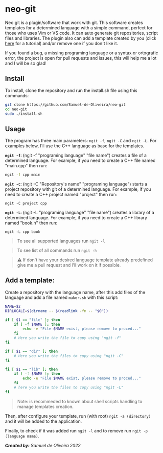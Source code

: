 # neo-git

Neo git is a plugin/software that work with git. This software creates templates for a determined language with a simple command, perfect for those who uses Vim or VS code. It can auto generate git repositories, script files and libraries. The plugin also can add a template created by you (click [here](#add-template) for a tutorial) and/or remove one if you don't like it.

If you found a bug, a missing programing language or a syntax or ortografic error, the project is open for pull requests and issues, this will help me a lot and I will be so glad!

## Install

To install, clone the repository and run the install.sh file using this commands:

```sh	
git clone https://github.com/Samuel-de-Oliveira/neo-git
cd neo-git
sudo ./install.sh
```

## Usage

The program has three main parameters: `ngit -f`, `ngit -C` and `ngit -L`.
For examples below, I'll use the C++ language as base for the templates.

**`ngit -f`**: (ngit -f "programing language" "file name") creates a file of a determined language. For example, if you need to create a C++ file named "main.cpp" then run:

```sh
ngit -f cpp main
```

**`ngit -C`**: (ngit -C "Repository's name" "programing language") starts a project repository with git of a determined language. For example, if you need to create a C++ project named "project" then run:

```
ngit -C project cpp
```

**`ngit -L`**: (ngit -L "programing language" "file name") creates a library of a determined language. For example, if you need to create a C++ library named "book.h" then run:

```
ngit -L cpp book
```

> To see all supported languages run `ngit -l`

> To see list of all commands run `ngit -h`

> :warning: If don't have your desired language template already predefined give me a pull request and I'll work on it if possible.

## Add a template:

Create a repository with the language name, after this add files of the language and add a file named `maker.sh` with this script:

```sh
NAME=$2
DIRLOCALE=$(dirname -- $(readlink -fn -- "$0"))

if [ $1 == "file" ]; then
	if [ -f $NAME ]; then
		echo -e "File $NAME exist, please remove to proced..."
	fi
	# Here you write the file to copy using "ngit -f"
fi

if [ $1 == "dir" ]; then
	# Here you write the files to copy using "ngit -C"
fi

fi [ $1 == "lib" ]; then
	if [ -f $NAME ]; then
		echo -e "File $NAME exist, please remove to proced..."
	fi
	# here you write the files to copy using "ngit -L"
fi
```

> Note: is recommeded to known about shell scripts handling to manage templates creation.

Then, after configure your template, run (with root) `ngit -a (directory)` and it will be added to the application.

Finally, to check if it was added run `ngit -l` and to remove run `ngit -p (language name)`.

*<strong>Created by:</strong> Samuel de Oliveira 2022*
